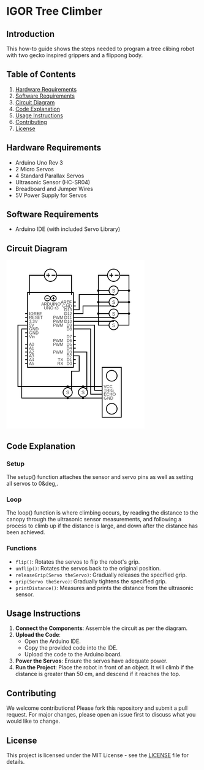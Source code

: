 # IGOR Tree Climber
## Introduction
This how-to guide shows the steps needed to program a tree clibing robot with two gecko inspired grippers and a flippong body.

## Table of Contents
1. [Hardware Requirements](#hardware-requirements)
2. [Software Requirements](#software-requirements)
3. [Circuit Diagram](#circuit-diagram)
4. [Code Explanation](#code-explanation)
5. [Usage Instructions](#usage-instructions)
6. [Contributing](#contributing)
7. [License](#license)

## Hardware Requirements
- Arduino Uno Rev 3
- 2 Micro Servos
- 4 Standard Parallax Servos
- Ultrasonic Sensor (HC-SR04)
- Breadboard and Jumper Wires
- 5V Power Supply for Servos

## Software Requirements
- Arduino IDE (with included Servo Library)

## Circuit Diagram
![Circuit Diagram](plainCircuit.png)

## Code Explanation
### Setup
The setup() function attaches the sensor and servo pins as well as setting all servos to 0&deg,.

### Loop
The loop() function is where climbing occurs, by reading the distance to the canopy through the ultrasonic sensor measurements, and following a process to climb up if the distance is large, and down after the distance has been achieved.

### Functions
- `flip()`: Rotates the servos to flip the robot's grip.
- `unflip()`: Rotates the servos back to the original position.
- `releaseGrip(Servo theServo)`: Gradually releases the specified grip.
- `grip(Servo theServo)`: Gradually tightens the specified grip.
- `printDistance()`: Measures and prints the distance from the ultrasonic sensor.

## Usage Instructions
1. **Connect the Components**: Assemble the circuit as per the diagram.
2. **Upload the Code**:
    - Open the Arduino IDE.
    - Copy the provided code into the IDE.
    - Upload the code to the Arduino board.
3. **Power the Servos**: Ensure the servos have adequate power.
4. **Run the Project**: Place the robot in front of an object. It will climb if the distance is greater than 50 cm, and descend if it reaches the top.

## Contributing
We welcome contributions! Please fork this repository and submit a pull request. For major changes, please open an issue first to discuss what you would like to change.

## License
This project is licensed under the MIT License - see the [LICENSE](LICENSE) file for details.
